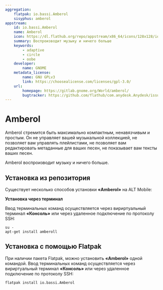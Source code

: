 ```yaml
---
aggregation:
    flatpak: io.bassi.Amberol
    sisyphus: amberol
appstream:
    id: io.bassi.Amberol
    name: Amberol
    icon: https://dl.flathub.org/repo/appstream/x86_64/icons/128x128/io.bassi.Amberol.png
    summary: Воспроизводит музыку и ничего больше
    keywords: 
        - adaptive
        - circle
        - oobe
    developer: 
        name: GNOME
    metadata_license: 
        name: GNU GPLv3
        link: https://choosealicense.com/licenses/gpl-3.0/
    url: 
        homepage: https://gitlab.gnome.org/World/amberol/
        bugtracker: https://github.com/flathub/com.anydesk.Anydesk/issues
---
```


# Amberol

Amberol стремится быть максимально компактным, ненавязчивым и простым. Он не управляет вашей музыкальной коллекцией, не позволяет вам управлять плейлистами, не позволяет вам редактировать метаданные для ваших песен, не показывает вам тексты ваших песен.

Amberol воспроизводит музыку и ничего больше.

## Установка из репозитория

Существует несколько способов установки **«Amberol»** на ALT Mobile:

<!--@include: @apps/_parts/install/software-repo.md-->

**Установка через терминал**

Ввод терминальных команд осуществляется через вириртуальный терминал **«Консоль»** или через удаленное подключение по протоколу SSH:

```shell
su -
apt-get install amberoll
```

## Установка c помощью Flatpak

При наличии пакета Flatpak, можно установить **«Amberol»** одной командой. Ввод терминальных команд осуществляется через вириртуальный терминал **«Консоль»** или через удаленное подключение по протоколу SSH:

```shell
flatpak install io.bassi.Amberol
```

<!--@include: @apps/_parts/install/software-flatpak.md-->